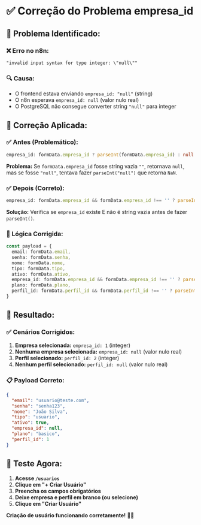# ✅ Correção do Problema empresa_id

## 🎯 **Problema Identificado:**

### **❌ Erro no n8n:**
```
"invalid input syntax for type integer: \"null\""
```

### **🔍 Causa:**
- O frontend estava enviando `empresa_id: "null"` (string)
- O n8n esperava `empresa_id: null` (valor nulo real)
- O PostgreSQL não consegue converter string `"null"` para integer

## 🔧 **Correção Aplicada:**

### **✅ Antes (Problemático):**
```typescript
empresa_id: formData.empresa_id ? parseInt(formData.empresa_id) : null
```

**Problema:** Se `formData.empresa_id` fosse string vazia `""`, retornava `null`, mas se fosse `"null"`, tentava fazer `parseInt("null")` que retorna `NaN`.

### **✅ Depois (Correto):**
```typescript
empresa_id: formData.empresa_id && formData.empresa_id !== '' ? parseInt(formData.empresa_id) : null
```

**Solução:** Verifica se `empresa_id` existe E não é string vazia antes de fazer `parseInt()`.

### **🔧 Lógica Corrigida:**

```typescript
const payload = {
  email: formData.email,
  senha: formData.senha,
  nome: formData.nome,
  tipo: formData.tipo,
  ativo: formData.ativo,
  empresa_id: formData.empresa_id && formData.empresa_id !== '' ? parseInt(formData.empresa_id) : null,
  plano: formData.plano,
  perfil_id: formData.perfil_id && formData.perfil_id !== '' ? parseInt(formData.perfil_id) : null
}
```

## 🎉 **Resultado:**

### **✅ Cenários Corrigidos:**

1. **Empresa selecionada:** `empresa_id: 1` (integer)
2. **Nenhuma empresa selecionada:** `empresa_id: null` (valor nulo real)
3. **Perfil selecionado:** `perfil_id: 2` (integer)
4. **Nenhum perfil selecionado:** `perfil_id: null` (valor nulo real)

### **📋 Payload Correto:**

```json
{
  "email": "usuario@teste.com",
  "senha": "senha123",
  "nome": "João Silva",
  "tipo": "usuario",
  "ativo": true,
  "empresa_id": null,
  "plano": "basico",
  "perfil_id": 1
}
```

## 🚀 **Teste Agora:**

1. **Acesse `/usuarios`**
2. **Clique em "+ Criar Usuário"**
3. **Preencha os campos obrigatórios**
4. **Deixe empresa e perfil em branco (ou selecione)**
5. **Clique em "Criar Usuário"**

**Criação de usuário funcionando corretamente!** 🎯✨
